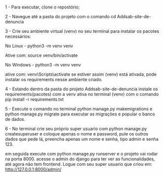 1 - Para executar, clone o repostório;

2 - Navegue até a pasta do projeto com o comando cd Addsab-site-de-denuncia

3 - Crie seu ambiente virtual (venv) no seu terminal para instalar os pacotes necessários: 

No Linux - python3 -m venv venv 

Ative com: source venv/bin/activate

No Windows - python3 -m venv venv 

ative com: venv\Scripts\activate se estiver assim (venv) está ativada, pode 
instalar os requirements nesse ambiente criado.

4 - Estando dentro da pasta do projeto Addsab-site-de-denuncia instale os requirements(pacotes) com a venv ativa no terminal (venv) com o comando pip install -r requirements.txt

5 - Execute o comando no terminal python manage.py makemigrations e python manage.py migrate para executar as migrações e popular o 
banco de dados.

6 - No terminal crie seu próprio super usuario com python manage.py createsuperuser e coloque apenas o nome e password, 
pule os outros dados que pede lá, preencha apenas um nome e senha, tipo admin e senha 123.

em seguida execute com python manage.py runserver e o projeto vai rodar na porta 8000.
acesse o admin do django para ter ver as funcionalidades, até agora não tem frontend.
Logue com seu super usuario que criou em:
http://127.0.0.1:8000/admin/
